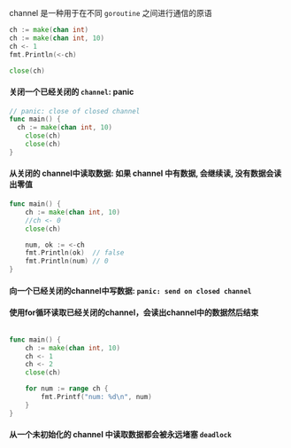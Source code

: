 channel 是一种用于在不同 `goroutine` 之间进行通信的原语

```go
ch := make(chan int)
ch := make(chan int, 10)
ch <- 1
fmt.Println(<-ch)

close(ch)
```

#### 关闭一个已经关闭的 `channel`: panic

```go
// panic: close of closed channel
func main() {
  ch := make(chan int, 10)
	close(ch)
	close(ch)
}
```

#### 从关闭的 channel中读取数据: 如果 channel 中有数据, 会继续读, 没有数据会读出零值

```go
func main() {
	ch := make(chan int, 10)
	//ch <- 0
	close(ch)

	num, ok := <-ch
	fmt.Println(ok)  // false
	fmt.Println(num) // 0
}
```

#### 向一个已经关闭的channel中写数据: `panic: send on closed channel`


#### 使用for循环读取已经关闭的channel，会读出channel中的数据然后结束

```go

func main() {
	ch := make(chan int, 10)
	ch <- 1
	ch <- 2
	close(ch)

	for num := range ch {
		fmt.Printf("num: %d\n", num)
	}
}
```

#### 从一个未初始化的 channel 中读取数据都会被永远堵塞 `deadlock`

